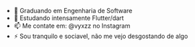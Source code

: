- 👀 Graduando em Engenharia de Software
- 🌱 Estudando intensamente Flutter/dart
- 📫 Me contate em: @vyxzz no Instagram
- ⚡ Sou tranquilo e sociavel, não me vejo desgostando de algo
